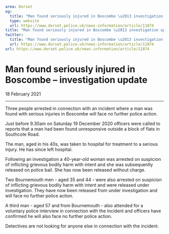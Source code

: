 ```yaml
area: Dorset
og:
  title: "Man found seriously injured in Boscombe \u2013 investigation update"
  type: website
  url: https://www.dorset.police.uk/news-information/article/11874
title: "Man found seriously injured in Boscombe \u2013 investigation update |"
twitter:
  title: "Man found seriously injured in Boscombe \u2013 investigation update"
  url: https://www.dorset.police.uk/news-information/article/11874
url: https://www.dorset.police.uk/news-information/article/11874
```

# Man found seriously injured in Boscombe – investigation update

18 February 2021

* * *

Three people arrested in connection with an incident where a man was found with serious injuries in Boscombe will face no further police action.

Just before 9.30am on Saturday 19 December 2020 officers were called to reports that a man had been found unresponsive outside a block of flats in Southcote Road.

The man, aged in his 40s, was taken to hospital for treatment to a serious injury. He has since left hospital.

Following an investigation a 40-year-old woman was arrested on suspicion of inflicting grievous bodily harm with intent and she was subsequently released on police bail. She has now been released without charge.

Two Bournemouth men - aged 35 and 44 - were also arrested on suspicion of inflicting grievous bodily harm with intent and were released under investigation. They have now been released from under investigation and will face no further police action.

A third man - aged 57 and from Bournemouth - also attended for a voluntary police interview in connection with the incident and officers have confirmed he will also face no further police action.

Detectives are not looking for anyone else in connection with the incident.
